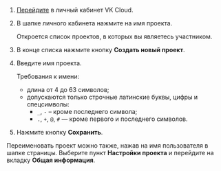 1. [Перейдите](https://msk.cloud.vk.com/app/) в личный кабинет VK Cloud.

1. В шапке личного кабинета нажмите на имя проекта.

    Откроется список проектов, в которых вы являетесь участником.

1. В конце списка нажмите кнопку **Создать новый проект**.
1. Введите имя проекта.

    Требования к имени:

   - длина от 4 до 63 символов;
   - допускаются только строчные латинские буквы, цифры и спецсимволы:
      - `_`, `-` – кроме последнего символа;
      - `.`, `+`, `@`, `#` — кроме первого и последнего символов.

1. Нажмите кнопку **Сохранить**.

Переименовать проект можно также, нажав на имя пользователя в шапке страницы. Выберите пункт **Настройки проекта** и перейдите на вкладку **Общая информация**.
